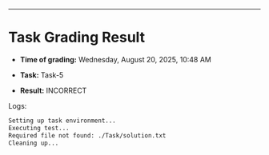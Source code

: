 
---
# Task Grading Result

- **Time of grading:** Wednesday, August 20, 2025, 10:48 AM

- **Task:** Task-5

- **Result:** INCORRECT


Logs:
```bash
Setting up task environment...
Executing test...
Required file not found: ./Task/solution.txt
Cleaning up...
```
